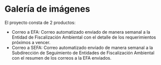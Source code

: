 # Galería de imágenes
El proyecto consta de 2 productos:
- Correo a EFA: Correo automatizado enviado de manera semanal a la Entidad de Fiscalización Ambiental con el detalle de los requerimientos próximos a vencer.
- Correo a SEFA: Correo automatizado enviado de manera semanal a la Subdirección de Seguimiento de Entidades de Fiscalización Ambiental con el resumen de los correos a la EFA enviados.
